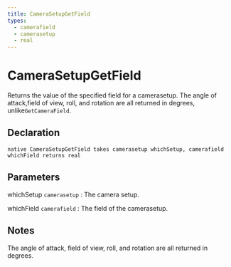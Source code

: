 ```yaml
---
title: CameraSetupGetField
types:
  - camerafield
  - camerasetup
  - real
---
```


# CameraSetupGetField
Returns the value of the specified field for a camerasetup. The angle of attack,field of view, roll, and rotation are all returned in degrees, unlike`GetCameraField`.

## Declaration

```jass
native CameraSetupGetField takes camerasetup whichSetup, camerafield whichField returns real
```

## Parameters
whichSetup `camerasetup`
: The camera setup.

whichField `camerafield`
: The field of the camerasetup.

## Notes 
The angle of attack, field of view, roll, and rotation are all returned in degrees.
